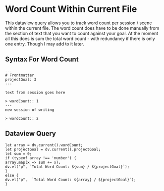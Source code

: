 # Word Count Within Current File

This dataview query allows you to track word count per session / scene within the current file. The word count does have to be done manually from the section of text that you want to count against your goal. At the moment all this does is sum the total word count - with redundancy if there is only one entry. Though I may add to it later.

## Syntax For Word Count
```
---
# Frontmatter
projectGoal: 3
---

text from session goes here

> wordCount:: 1
---
new session of writing

> wordCount:: 2
```

## Dataview Query
```dataviewjs
let array = dv.current().wordCount;
let projectGoal = dv.current().projectGoal;
let sum = 0;
if (typeof array !== 'number') {
array.map(x => sum += x);
dv.el("p", `Total Word Count: ${sum} / ${projectGoal}`);
}
else {
dv.el("p",  `Total Word Count: ${array} / ${projectGoal}`);
}
```
